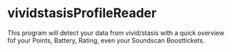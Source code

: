 # vividstasisProfileReader
This program will detect your data from vivid/stasis with a quick overview fof your Points, Battery, Rating, even your Soundscan Boosttickets.
